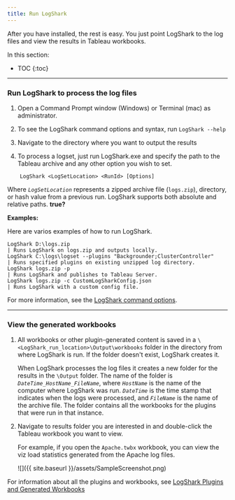 ```yaml
---
title: Run LogShark
---
```



After you have installed, the rest is easy. You just point LogShark to the log files and view the results in Tableau workbooks.

In this section:

* TOC
{:toc}

-----------

### Run LogShark to process the log files


1. Open a Command Prompt window (Windows) or Terminal (mac) as administrator.

1. To see the LogShark command options and syntax, run `LogShark --help`

1. Navigate to the directory where you want to output the results

1. To process a logset, just run LogShark.exe and specify the path to the Tableau archive and any other option you wish to set.

```
    LogShark <LogSetLocation> <RunId> [Options]
```

Where *`LogSetLocation`* represents a zipped archive file (`logs.zip`), directory, or hash value from a previous run. LogShark supports both absolute and relative paths. **true?**

**Examples:**

Here are varios examples of how to run LogShark. 

```
LogShark D:\logs.zip                                                  | Runs LogShark on logs.zip and outputs locally.
LogShark C:\logs\logset --plugins "Backgrounder;ClusterController"    | Runs specified plugins on existing unzipped log directory.
LogShark logs.zip -p                                                  | Runs LogShark and publishes to Tableau Server.
LogShark logs.zip -c CustomLogSharkConfig.json                        | Runs LogShark with a custom config file.
```

For more information, see the [LogShark command options](LogShark_cmds).

-----------------

### View the generated workbooks

1.  All workbooks or other plugin-generated content is saved in a `\<LogShark_run_location>\Output\workbooks` folder in the directory from where LogShark is run. If the folder doesn't exist, LogShark creates it.

    When LogShark processes the log files it creates a new folder for the results in the `\Output` folder. The name of the folder is *`DateTime_HostName_FileName`*, where  *`HostName`* is the name of the computer where LogShark was run. *`DateTime`* is the time stamp that indicates when the logs were processed, and *`FileName`* is the name of the archive file. The folder contains all the workbooks for the plugins that were run in that instance.

2.  Navigate to results folder you are interested in and double-click the Tableau workbook you want to view. 

    For example, if you open the `Apache.twbx` workbook, you can view the viz load statistics generated from the Apache log files.     


    ![]({{ site.baseurl }}/assets/SampleScreenshot.png)

   For information about all the plugins and workbooks, see [LogShark Plugins and Generated Workbooks](LogShark_plugins)
